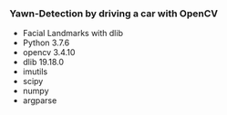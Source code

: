 ### Yawn-Detection by driving a car with OpenCV
 * Facial Landmarks with dlib
* Python 3.7.6
* opencv 3.4.10
* dlib 19.18.0
* imutils
* scipy
* numpy
* argparse
